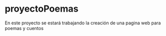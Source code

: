 # proyectoPoemas

En este proyecto se estará trabajando la creación de una pagina web para poemas y cuentos
